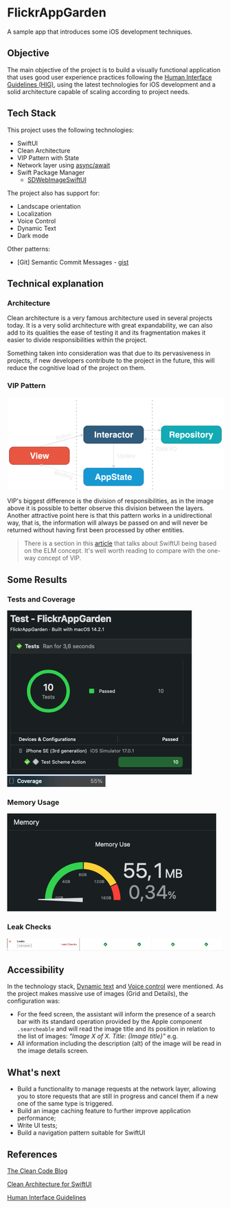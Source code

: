 # FlickrAppGarden

A sample app that introduces some iOS development techniques.

## Objective

The main objective of the project is to build a visually functional application that uses good user experience practices following the [Human Interface Guidelines (HIG)](https://developer.apple.com/design/human-interface-guidelines), using the latest technologies for iOS development and a solid architecture capable of scaling according to project needs.

## Tech Stack

This project uses the following technologies:
- SwiftUI
- Clean Architecture
- VIP Pattern with State
- Network layer using [async/await](https://developer.apple.com/videos/play/wwdc2021/10132/)
- Swift Package Manager
    - [SDWebImageSwiftUI](https://github.com/SDWebImage/SDWebImageSwiftUI)

The project also has support for:
- Landscape orientation
- Localization
- Voice Control
- Dynamic Text
- Dark mode

Other patterns:
- [Git] Semantic Commit Messages - [gist](https://gist.github.com/joshbuchea/6f47e86d2510bce28f8e7f42ae84c716)

## Technical explanation

### Architecture

Clean architecture is a very famous architecture used in several projects today. It is a very solid architecture with great expandability, we can also add to its qualities the ease of testing it and its fragmentation makes it easier to divide responsibilities within the project.

Something taken into consideration was that due to its pervasiveness in projects, if new developers contribute to the project in the future, this will reduce the cognitive load of the project on them.

### VIP Pattern
![](https://raw.githubusercontent.com/nalexn/blob_files/master/images/swiftui_arc_001_d.png)

VIP's biggest difference is the division of responsibilities, as in the image above it is possible to better observe this division between the layers. Another attractive point here is that this pattern works in a unidirectional way, that is, the information will always be passed on and will never be returned without having first been processed by other entities.

> There is a section in this [article](https://nalexn.github.io/clean-architecture-swiftui/) that talks about SwiftUI being based on the ELM concept. It's well worth reading to compare with the one-way concept of VIP.

## Some Results

### Tests and Coverage
![](/screenshots/unit_tests.png)
![](/screenshots/coverage.png)

### Memory Usage
![](/screenshots/memory_use.png)

### Leak Checks
![](/screenshots/leak_instruments.png)

## Accessibility
In the technology stack, [Dynamic text](https://developer.apple.com/design/human-interface-guidelines/accessibility#Text-display) and [Voice control](https://developer.apple.com/design/human-interface-guidelines/accessibility#VoiceOver) were mentioned. As the project makes massive use of images (Grid and Details), the configuration was:
- For the feed screen, the assistant will inform the presence of a search bar with its standard operation provided by the Apple component `.searcheable` and will read the image title and its position in relation to the list of images: *"Image X of X. Title: {Image title}"* e.g.
- All information including the description (alt) of the image will be read in the image details screen.

## What's next 

- Build a functionality to manage requests at the network layer, allowing you to store requests that are still in progress and cancel them if a new one of the same type is triggered.
- Build an image caching feature to further improve application performance;
- Write UI tests;
- Build a navigation pattern suitable for SwiftUI

## References
[The Clean Code Blog](https://blog.cleancoder.com/uncle-bob/2012/08/13/the-clean-architecture.html)

[Clean Architecture for SwiftUI](https://nalexn.github.io/clean-architecture-swiftui/)

[Human Interface Guidelines](https://developer.apple.com/design/)